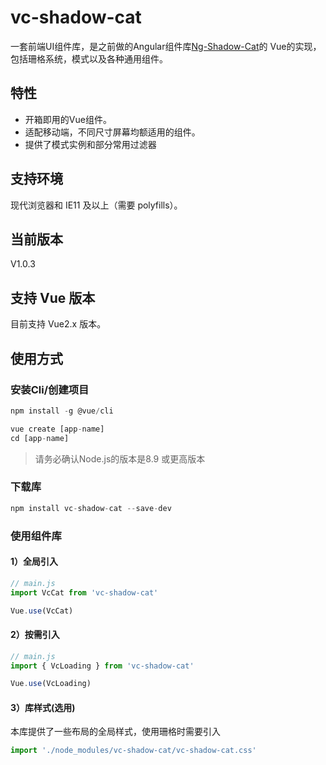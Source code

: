 # vc-shadow-cat
一套前端UI组件库，是之前做的Angular组件库[Ng-Shadow-Cat](http://blueskyawen.com/ng-shadow-cat)的
Vue的实现，包括珊格系统，模式以及各种通用组件。

## 特性
- 开箱即用的Vue组件。
- 适配移动端，不同尺寸屏幕均额适用的组件。
- 提供了模式实例和部分常用过滤器

## 支持环境
现代浏览器和 IE11 及以上（需要 polyfills）。

## 当前版本
V1.0.3

## 支持 Vue 版本
目前支持 Vue2.x 版本。

## 使用方式
### 安装Cli/创建项目

```javascript
npm install -g @vue/cli

vue create [app-name]
cd [app-name]
```
> 请务必确认Node.js的版本是8.9 或更高版本

### 下载库

```javascript
npm install vc-shadow-cat --save-dev
```

### 使用组件库
#### 1）全局引入

```javascript
// main.js
import VcCat from 'vc-shadow-cat'

Vue.use(VcCat)
```

#### 2）按需引入
```javascript
// main.js
import { VcLoading } from 'vc-shadow-cat'

Vue.use(VcLoading)
```

#### 3）库样式(选用)

本库提供了一些布局的全局样式，使用珊格时需要引入

```javascript
import './node_modules/vc-shadow-cat/vc-shadow-cat.css'
```
